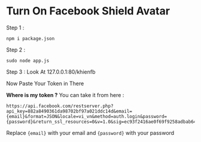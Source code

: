 # Turn On Facebook Shield Avatar

Step 1 :
```
npm i package.json
```

Step 2 :
```
sudo node app.js
```

Step 3 : 
Look At 127.0.0.1:80/khienfb

Now Paste Your Token in There

**Where is my token ?**
You can take it from here : 
```
https://api.facebook.com/restserver.php?api_key=882a8490361da98702bf97a021ddc14d&email={email}&format=JSON&locale=vi_vn&method=auth.login&password={password}&return_ssl_resources=0&v=1.0&sig=ec93f2416ae0f69f9258adbab643d7eb
```

Replace ```{email}``` with your email and ```{password}``` with your password
